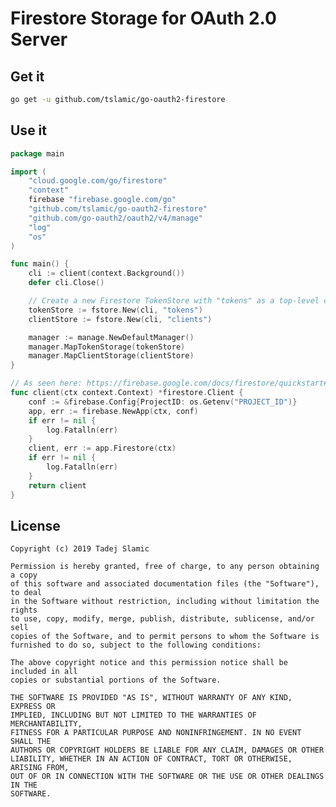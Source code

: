 # Firestore Storage for OAuth 2.0 Server

## Get it

```bash
go get -u github.com/tslamic/go-oauth2-firestore
```

## Use it

```go
package main

import (
	"cloud.google.com/go/firestore"
	"context"
	firebase "firebase.google.com/go"
	"github.com/tslamic/go-oauth2-firestore"
	"github.com/go-oauth2/oauth2/v4/manage"
	"log"
	"os"
)

func main() {
	cli := client(context.Background())
	defer cli.Close()

	// Create a new Firestore TokenStore with "tokens" as a top-level collection name.
	tokenStore := fstore.New(cli, "tokens")
	clientStore := fstore.New(cli, "clients")

	manager := manage.NewDefaultManager()
	manager.MapTokenStorage(tokenStore)
	manager.MapClientStorage(clientStore)
}

// As seen here: https://firebase.google.com/docs/firestore/quickstart#initialize
func client(ctx context.Context) *firestore.Client {
	conf := &firebase.Config{ProjectID: os.Getenv("PROJECT_ID")}
	app, err := firebase.NewApp(ctx, conf)
	if err != nil {
		log.Fatalln(err)
	}
	client, err := app.Firestore(ctx)
	if err != nil {
		log.Fatalln(err)
	}
	return client
}
```

## License

    Copyright (c) 2019 Tadej Slamic
    
    Permission is hereby granted, free of charge, to any person obtaining a copy
    of this software and associated documentation files (the "Software"), to deal
    in the Software without restriction, including without limitation the rights
    to use, copy, modify, merge, publish, distribute, sublicense, and/or sell
    copies of the Software, and to permit persons to whom the Software is
    furnished to do so, subject to the following conditions:
    
    The above copyright notice and this permission notice shall be included in all
    copies or substantial portions of the Software.
    
    THE SOFTWARE IS PROVIDED "AS IS", WITHOUT WARRANTY OF ANY KIND, EXPRESS OR
    IMPLIED, INCLUDING BUT NOT LIMITED TO THE WARRANTIES OF MERCHANTABILITY,
    FITNESS FOR A PARTICULAR PURPOSE AND NONINFRINGEMENT. IN NO EVENT SHALL THE
    AUTHORS OR COPYRIGHT HOLDERS BE LIABLE FOR ANY CLAIM, DAMAGES OR OTHER
    LIABILITY, WHETHER IN AN ACTION OF CONTRACT, TORT OR OTHERWISE, ARISING FROM,
    OUT OF OR IN CONNECTION WITH THE SOFTWARE OR THE USE OR OTHER DEALINGS IN THE
    SOFTWARE.
